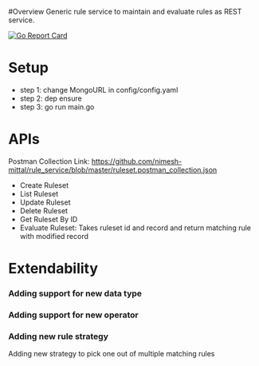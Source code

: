 #Overview
Generic rule service to maintain and evaluate rules as REST service.

[![Go Report Card](https://goreportcard.com/badge/github.com/nimesh-mittal/rule_service)](https://goreportcard.com/report/github.com/nimesh-mittal/rule_service)

# Setup
- step 1: change MongoURL in config/config.yaml
- step 2: dep ensure
- step 3: go run main.go

# APIs

Postman Collection Link: https://github.com/nimesh-mittal/rule_service/blob/master/ruleset.postman_collection.json

- Create Ruleset
- List Ruleset
- Update Ruleset
- Delete Ruleset
- Get Ruleset By ID
- Evaluate Ruleset: Takes ruleset id and record and return matching rule with modified record

# Extendability
### Adding support for new data type
### Adding support for new operator
### Adding new rule strategy
Adding new strategy to pick one out of multiple matching rules

